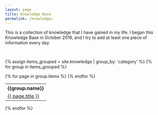 ```yaml
---
layout: page
title: Knowledge Base
permalink: /knowledge/
---
```


This is a collection of knowledge that I have gained in my life.
I began this Knowledge Base in October 2019, and I try to add at
least one piece of information every day.

<br/>

{% assign items_grouped = site.knowledge | group_by: 'category' %}
{% for group in items_grouped %}
<table>
  <tr>
    <th>{{group.name}}</th>
  </tr>
  {% for page in group.items %}
    <tr>
    <td> <a href="{{ page.url }}">{{ page.title }}</a> </td>
    </tr>
  {% endfor %}
</table>
{% endfor %}
